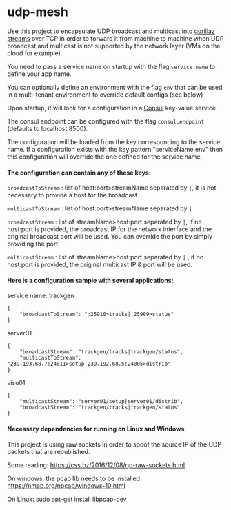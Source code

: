 # udp-mesh

Use this project to encapsulate UDP broadcast and multicast into [gorillaz streams](https://github.com/SkySoft-ATM/gorillaz) over TCP in order to forward it from machine to machine when UDP broadcast and multicast is not supported by the network layer (VMs on the cloud for example). 

You need to pass a service name on startup with the flag ```service.name``` to define your app name.

You can optionally define an environment with the flag ```env``` that can be used in a multi-tenant environment to override default configs (see below)

Upon startup, it will look for a configuration in a [Consul](https://www.consul.io/) key-value service.

The consul endpoint can be configured with the flag ```consul.endpoint``` (defaults to localhost:8500).

The configuration will be loaded from the key corresponding to the service name. If a configuration exists with the key pattern "serviceName.env" then this configuration will override the one defined for the service name.

#### The configuration can contain any of these keys:
```broadcastToStream``` : list of host:port>streamName separated by ```|```, it is not necessary to provide a host for the broadcast

```multicastToStream``` : list of host:port>streamName separated by ```|```
 
```broadcastStream``` : list of streamName>host:port separated by ```|```, if no host:port is provided, the broadcast IP for the network interface and the original broadcast port will be used. You can override the port by simply providing the port.
 
```multicastStream``` : list of streamName>host:port separated by ```|``` , if no host:port is provided, the original multicast IP & port will be used.


#### Here is a configuration sample with several applications:

service name: trackgen

```
{
    "broadcastToStream": ":25910>tracks|:25909>status"
}
```

server01
```
{
    "broadcastStream": "trackgen/tracks|trackgen/status",
    "multicastToStream": "239.193.68.7:24011>setup|239.192.68.5:24005>distrib"
}
```

visu01
```
{
    "multicastStream": "server01/setup|server01/distrib",
    "broadcastStream": "trackgen/tracks|trackgen/status"
}
```
 

#### Necessary dependencies for running on Linux and Windows

This project is using raw sockets in order to spoof the source IP of the UDP packets that are republished.

Some reading:
https://css.bz/2016/12/08/go-raw-sockets.html

On windows, the pcap lib needs to be installed:
https://nmap.org/npcap/windows-10.html

On Linux:
sudo apt-get install libpcap-dev


